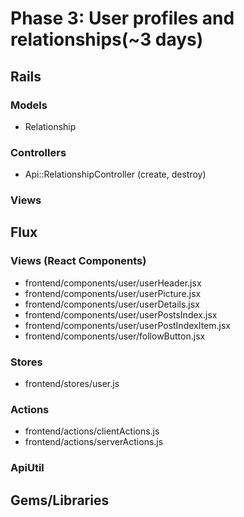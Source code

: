 # Phase 3: User profiles and relationships(~3 days)

## Rails
### Models
* Relationship

### Controllers
* Api::RelationshipController (create, destroy)

### Views


## Flux
### Views (React Components)
* frontend/components/user/userHeader.jsx
* frontend/components/user/userPicture.jsx
* frontend/components/user/userDetails.jsx
* frontend/components/user/userPostsIndex.jsx
* frontend/components/user/userPostIndexItem.jsx
* frontend/components/user/followButton.jsx


### Stores
* frontend/stores/user.js

### Actions
* frontend/actions/clientActions.js
* frontend/actions/serverActions.js

### ApiUtil


## Gems/Libraries
